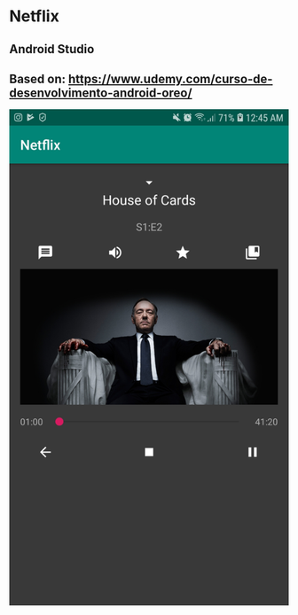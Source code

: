 # Netflix
## Android Studio
## Based on: https://www.udemy.com/curso-de-desenvolvimento-android-oreo/
![alt text](https://github.com/tiagobpompeo/Netflix/blob/master/app/src/main/res/drawable/Screenshot_20190217-004539_Netflix.jpg)
